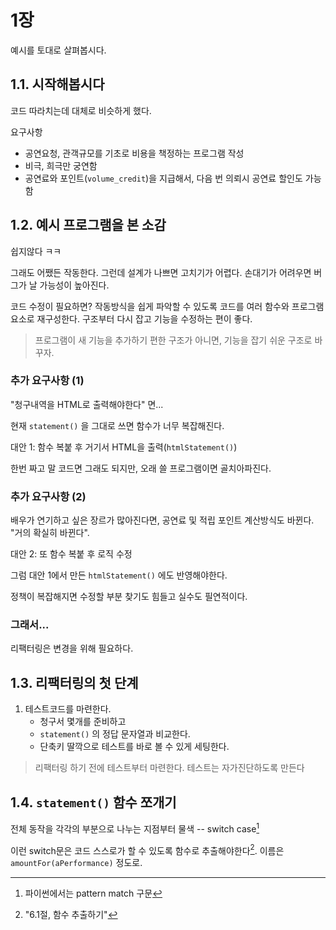 # 1장

예시를 토대로 살펴봅시다.

## 1.1. 시작해봅시다

코드 따라치는데 대체로 비슷하게 했다.

요구사항

- 공연요청, 관객규모를 기초로 비용을 책정하는 프로그램 작성
- 비극, 희극만 궁연함
- 공연료와 포인트(`volume_credit`)을 지급해서, 다음 번 의뢰시 공연료 할인도 가능함

## 1.2. 예시 프로그램을 본 소감

쉽지않다 ㅋㅋ

그래도 어쨌든 작동한다. 그런데 설계가 나쁘면 고치기가 어렵다. 손대기가 어려우면 버그가 날 가능성이 높아진다.

코드 수정이 필요하면? 작동방식을 쉽게 파악할 수 있도록 코드를 여러 함수와 프로그램 요소로 재구성한다.
구조부터 다시 잡고 기능을 수정하는 편이 좋다.

> 프로그램이 새 기능을 추가하기 편한 구조가 아니면, 기능을 잡기 쉬운 구조로 바꾸자.

### 추가 요구사항 (1)

"청구내역을 HTML로 출력해야한다" 면...

현재 `statement()` 을 그대로 쓰면 함수가 너무 복잡해진다.

대안 1: 함수 복붙 후 거기서 HTML을 출력(`htmlStatement()`)

한번 짜고 말 코드면 그래도 되지만, 오래 쓸 프로그램이면 골치아파진다.

### 추가 요구사항 (2)

배우가 연기하고 싶은 장르가 많아진다면, 공연료 및 적립 포인트 계산방식도 바뀐다. "거의 확실히 바뀐다".

대안 2: 또 함수 복붙 후 로직 수정

그럼 대안 1에서 만든 `htmlStatement()` 에도 반영해야한다.

정책이 복잡해지면 수정할 부분 찾기도 힘들고 실수도 필연적이다.

### 그래서...

리팩터링은 변경을 위해 필요하다.

## 1.3. 리팩터링의 첫 단계

1. 테스트코드를 마련한다.
    - 청구서 몇개를 준비하고
    - `statement()` 의 정답 문자열과 비교한다.
    - 단축키 딸깍으로 테스트를 바로 볼 수 있게 세팅한다.

> 리팩터링 하기 전에 테스트부터 마련한다. 테스트는 자가진단하도록 만든다

## 1.4. `statement()` 함수 쪼개기

전체 동작을 각각의 부분으로 나누는 지점부터 물색 -- switch case[^1]

이런 switch문은 코드 스스로가 할 수 있도록 함수로 추출해야한다[^2]. 이름은 `amountFor(aPerformance)` 정도로.

[^1]: 파이썬에서는 pattern match 구문
[^2]: "6.1절, 함수 추출하기"